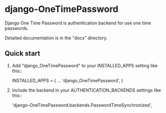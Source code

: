 django-OneTimePassword
======================

Django One Time Password is authentication backend for use one time passwords.

Detailed documentation is in the "docs" directory.

Quick start
-----------

1. Add "django_OneTimePassword" to your INSTALLED_APPS setting like this::

      INSTALLED_APPS = (
          ...
          'django_OneTimePassword',
      )

2. Include the backend in your AUTHENTICATION_BACKENDS settings like this::

      'django-OneTimePassword.backends.PasswordTimeSynchronized',
